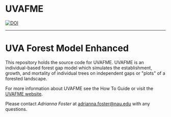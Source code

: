 # UVAFME 

[![DOI](https://zenodo.org/badge/145996324.svg)](https://zenodo.org/badge/latestdoi/145996324)

----------------

# UVA Forest Model Enhanced

This repository holds the source code for UVAFME. UVAFME is an individual-based forest gap model which simulates the establishment, growth, and mortality of individual trees on independent gaps or "plots" of a forested landscape. 

For more information about UVAFME see the How To Guide or visit the [UVAFME website](https://uvafme.github.io/).

Please contact *Adrianna Foster* at adrianna.foster@nau.edu with any questions.

